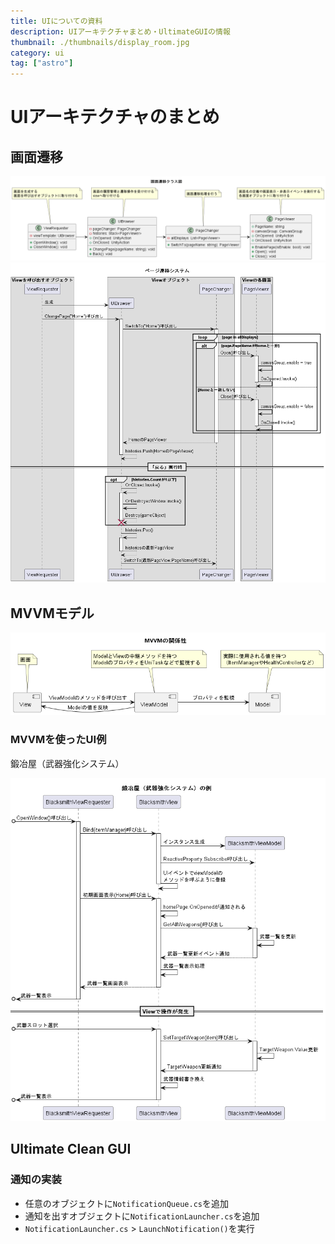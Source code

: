 ```yaml
---
title: UIについての資料
description: UIアーキテクチャまとめ・UltimateGUIの情報
thumbnail: ./thumbnails/display_room.jpg
category: ui
tag: ["astro"]
---
```


# UIアーキテクチャのまとめ

## 画面遷移

![画面遷移 クラス図](./imgs/uiarch/page_control_class.png)
![画面遷移 シーケンス図](./imgs/uiarch/page_control.png)

## MVVMモデル

![MVVM](./imgs/uiarch/mvvm.png)

### MVVMを使ったUI例

鍛冶屋（武器強化システム）

![鍛冶屋シーケンス図](./imgs/uiarch/mvvm_blacksmith.png)

## Ultimate Clean GUI

### 通知の実装

- 任意のオブジェクトに`NotificationQueue.cs`を追加
- 通知を出すオブジェクトに`NotificationLauncher.cs`を追加
- `NotificationLauncher.cs` > `LaunchNotification()`を実行
